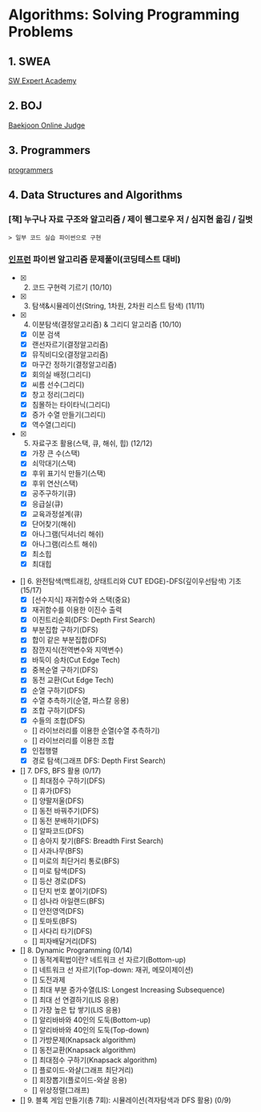 # Algorithms: Solving Programming Problems

## 1. SWEA

[SW Expert Academy](https://swexpertacademy.com/main/code/problem/problemList.do)

## 2. BOJ

[Baekjoon Online Judge](https://www.acmicpc.net/)

## 3. Programmers

[programmers](https://programmers.co.kr/learn/challenges)

## 4. Data Structures and Algorithms

### [책] 누구나 자료 구조와 알고리즘 / 제이 웬그로우 저 / 심지현 옮김 / 길벗

    > 일부 코드 실습 파이썬으로 구현

### [인프런](https://www.inflearn.com/course/파이썬-알고리즘-문제풀이-코딩테스트/dashboard) 파이썬 알고리즘 문제풀이(코딩테스트 대비)

- [X] 2. 코드 구현력 기르기 (10/10)
- [X] 3. 탐색&시뮬레이션(String, 1차원, 2차원 리스트 탐색) (11/11)
- [X] 4. 이분탐색(결정알고리즘) & 그리디 알고리즘 (10/10)
    - [X] 이분 검색
    - [X] 랜선자르기(결정알고리즘)
    - [X] 뮤직비디오(결정알고리즘)
    - [X] 마구간 정하기(결정알고리즘)
    - [X] 회의실 배정(그리디)
    - [X] 씨름 선수(그리디)
    - [X] 창고 정리(그리디)
    - [X] 침몰하는 타이타닉(그리디)
    - [X] 증가 수열 만들기(그리디)
    - [X] 역수열(그리디)
- [X] 5. 자료구조 활용(스택, 큐, 해쉬, 힙) (12/12)
    - [X] 가장 큰 수(스택)
    - [X] 쇠막대기(스택)
    - [X] 후위 표기식 만들기(스택)
    - [X] 후위 연산(스택)
    - [X] 공주구하기(큐)
    - [X] 응급실(큐)
    - [X] 교육과정설계(큐)
    - [X] 단어찾기(해쉬)
    - [X] 아나그램(딕셔너리 해쉬)
    - [X] 아나그램(리스트 해쉬)
    - [X] 최소힙
    - [X] 최대힙
- [] 6. 완전탐색(백트래킹, 상태트리와 CUT EDGE)-DFS(깊이우선탐색) 기초 (15/17)
    - [X] [선수지식] 재귀함수와 스택(중요)
    - [X] 재귀함수를 이용한 이진수 출력
    - [X] 이진트리순회(DFS: Depth First Search)
    - [X] 부분집합 구하기(DFS)
    - [X] 합이 같은 부분집합(DFS)
    - [X] 잠깐지식(전역변수와 지역변수)
    - [X] 바둑이 승차(Cut Edge Tech)
    - [X] 중복순열 구하기(DFS)
    - [X] 동전 교환(Cut Edge Tech)
    - [X] 순열 구하기(DFS)
    - [X] 수열 추측하기(순열, 파스칼 응용)
    - [X] 조합 구하기(DFS)
    - [X] 수들의 조합(DFS)
    - [] 라이브러리를 이용한 순열(수열 추측하기)
    - [] 라이브러리를 이용한 조합
    - [X] 인접행렬
    - [X] 경로 탐색(그래프 DFS: Depth First Search)
- [] 7. DFS, BFS 활용 (0/17)
    - [] 최대점수 구하기(DFS)
    - [] 휴가(DFS)
    - [] 양팔저울(DFS)
    - [] 동전 바꿔주기(DFS)
    - [] 동전 분배하기(DFS)
    - [] 알파코드(DFS)
    - [] 송아지 찾기(BFS: Breadth First Search)
    - [] 사과나무(BFS)
    - [] 미로의 최단거리 통로(BFS)
    - [] 미로 탐색(DFS)
    - [] 등산 경로(DFS)
    - [] 단지 번호 붙이기(DFS)
    - [] 섬나라 아일랜드(BFS)
    - [] 안전영역(DFS)
    - [] 토마토(BFS)
    - [] 사다리 타기(DFS)
    - [] 피자배달거리(DFS)
- [] 8. Dynamic Programming (0/14)
    - [] 동적계획법이란? 네트워크 선 자르기(Bottom-up)
    - [] 네트워크 선 자르기(Top-down: 재귀, 메모이제이션)
    - [] 도전과제
    - [] 최대 부분 증가수열(LIS: Longest Increasing Subsequence)
    - [] 최대 선 연결하기(LIS 응용)
    - [] 가장 높은 탑 쌓기(LIS 응용)
    - [] 알리바바와 40인의 도둑(Bottom-up)
    - [] 알리바바와 40인의 도둑(Top-down)
    - [] 가방문제(Knapsack algorithm)
    - [] 동전교환(Knapsack algorithm)
    - [] 최대점수 구하기(Knapsack algorithm)
    - [] 플로이드-와샬(그래프 최단거리)
    - [] 회장뽑기(플로이드-와샬 응용)
    - [] 위상정렬(그래프)
- [] 9. 블록 게임 만들기(총 7회): 시뮬레이션(격자탐색과 DFS 활용) (0/9)